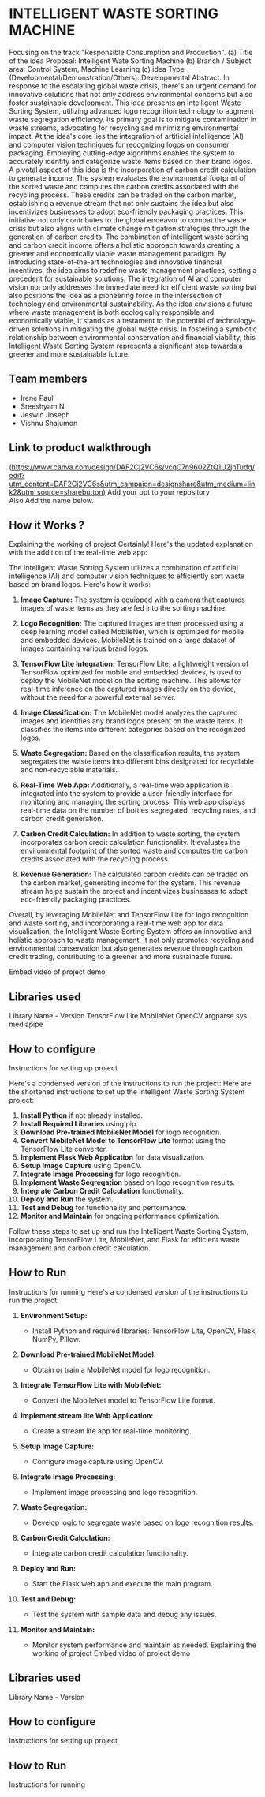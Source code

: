 # INTELLIGENT WASTE SORTING MACHINE
Focusing on the track "Responsible Consumption and Production".
 (a) Title of the idea Proposal: Intelligent Wate Sorting Machine 
(b) Branch / Subject area: Control System, Machine Learning
(c) idea Type (Developmental/Demonstration/Others): Developmental
Abstract: In response to the escalating global waste crisis, there's an urgent demand for innovative solutions that not only address environmental concerns but also foster sustainable development. This idea presents an Intelligent Waste Sorting System, utilizing advanced logo recognition technology to augment waste segregation efficiency. Its primary goal is to mitigate contamination in waste streams, advocating for recycling and minimizing environmental impact. At the idea's core lies the integration of artificial intelligence (AI) and computer vision techniques for recognizing logos on consumer packaging. Employing cutting-edge algorithms enables the system to accurately identify and categorize waste items based on their brand logos.
	A pivotal aspect of this idea is the incorporation of carbon credit calculation to generate income. The system evaluates the environmental footprint of the sorted waste and computes the carbon credits associated with the recycling process. These credits can be traded on the carbon market, establishing a revenue stream that not only sustains the idea but also incentivizes businesses to adopt eco-friendly packaging practices. This initiative not only contributes to the global endeavor to combat the waste crisis but also aligns with climate change mitigation strategies through the generation of carbon credits. The combination of intelligent waste sorting and carbon credit income offers a holistic approach towards creating a greener and economically viable waste management paradigm. By introducing state-of-the-art technologies and innovative financial incentives, the idea aims to redefine waste management practices, setting a precedent for sustainable solutions. 
	The integration of AI and computer vision not only addresses the immediate need for efficient waste sorting but also positions the idea as a pioneering force in the intersection of technology and environmental sustainability. As the idea envisions a future where waste management is both ecologically responsible and economically viable, it stands as a testament to the potential of technology-driven solutions in mitigating the global waste crisis. In fostering a symbiotic relationship between environmental conservation and financial viability, this Intelligent Waste Sorting System represents a significant step towards a greener and more sustainable future.

## Team members
- Irene Paul
- Sreeshyam N
- Jeswin Joseph
- Vishnu Shajumon
  
## Link to product walkthrough
[(https://www.canva.com/design/DAF2Cj2VC6s/vcqC7n9602ZtQ1U2jhTudg/edit?utm_content=DAF2Cj2VC6s&utm_campaign=designshare&utm_medium=link2&utm_source=sharebutton)](https://www.canva.com/design/DAF2Cj2VC6s/vcqC7n9602ZtQ1U2jhTudg/edit?utm_content=DAF2Cj2VC6s&utm_campaign=designshare&utm_medium=link2&utm_source=sharebutton)
Add your ppt to your repository  
Also Add the name below.

## How it Works ?
Explaining the working of project
Certainly! Here's the updated explanation with the addition of the real-time web app:

The Intelligent Waste Sorting System utilizes a combination of artificial intelligence (AI) and computer vision techniques to efficiently sort waste based on brand logos. Here's how it works:

1. **Image Capture:** The system is equipped with a camera that captures images of waste items as they are fed into the sorting machine.

2. **Logo Recognition:** The captured images are then processed using a deep learning model called MobileNet, which is optimized for mobile and embedded devices. MobileNet is trained on a large dataset of images containing various brand logos.

3. **TensorFlow Lite Integration:** TensorFlow Lite, a lightweight version of TensorFlow optimized for mobile and embedded devices, is used to deploy the MobileNet model on the sorting machine. This allows for real-time inference on the captured images directly on the device, without the need for a powerful external server.

4. **Image Classification:** The MobileNet model analyzes the captured images and identifies any brand logos present on the waste items. It classifies the items into different categories based on the recognized logos.

5. **Waste Segregation:** Based on the classification results, the system segregates the waste items into different bins designated for recyclable and non-recyclable materials.

6. **Real-Time Web App:** Additionally, a real-time web application is integrated into the system to provide a user-friendly interface for monitoring and managing the sorting process. This web app displays real-time data on the number of bottles segregated, recycling rates, and carbon credit generation.

7. **Carbon Credit Calculation:** In addition to waste sorting, the system incorporates carbon credit calculation functionality. It evaluates the environmental footprint of the sorted waste and computes the carbon credits associated with the recycling process.

8. **Revenue Generation:** The calculated carbon credits can be traded on the carbon market, generating income for the system. This revenue stream helps sustain the project and incentivizes businesses to adopt eco-friendly packaging practices.

Overall, by leveraging MobileNet and TensorFlow Lite for logo recognition and waste sorting, and incorporating a real-time web app for data visualization, the Intelligent Waste Sorting System offers an innovative and holistic approach to waste management. It not only promotes recycling and environmental conservation but also generates revenue through carbon credit trading, contributing to a greener and more sustainable future.


Embed video of project demo


## Libraries used
Library Name - Version
TensorFlow Lite
MobileNet
OpenCV
argparse
sys
mediapipe

## How to configure
Instructions for setting up project

Here's a condensed version of the instructions to run the project:
Here are the shortened instructions to set up the Intelligent Waste Sorting System project:

1. **Install Python** if not already installed.
2. **Install Required Libraries** using pip.
3. **Download Pre-trained MobileNet Model** for logo recognition.
4. **Convert MobileNet Model to TensorFlow Lite** format using the TensorFlow Lite converter.
5. **Implement Flask Web Application** for data visualization.
6. **Setup Image Capture** using OpenCV.
7. **Integrate Image Processing** for logo recognition.
8. **Implement Waste Segregation** based on logo recognition results.
9. **Integrate Carbon Credit Calculation** functionality.
10. **Deploy and Run** the system.
11. **Test and Debug** for functionality and performance.
12. **Monitor and Maintain** for ongoing performance optimization.

Follow these steps to set up and run the Intelligent Waste Sorting System, incorporating TensorFlow Lite, MobileNet, and Flask for efficient waste management and carbon credit calculation.



## How to Run
Instructions for running
Here's a condensed version of the instructions to run the project:
1. **Environment Setup:**
   - Install Python and required libraries: TensorFlow Lite, OpenCV, Flask, NumPy, Pillow.

2. **Download Pre-trained MobileNet Model:**
   - Obtain or train a MobileNet model for logo recognition.

3. **Integrate TensorFlow Lite with MobileNet:**
   - Convert the MobileNet model to TensorFlow Lite format.

4. **Implement stream lite Web Application:**
   - Create a stream lite app for real-time monitoring.

5. **Setup Image Capture:**
   - Configure image capture using OpenCV.

6. **Integrate Image Processing:**
   - Implement image processing and logo recognition.

7. **Waste Segregation:**
   - Develop logic to segregate waste based on logo recognition results.

8. **Carbon Credit Calculation:**
   - Integrate carbon credit calculation functionality.

9. **Deploy and Run:**
   - Start the Flask web app and execute the main program.

10. **Test and Debug:**
    - Test the system with sample data and debug any issues.

11. **Monitor and Maintain:**
    - Monitor system performance and maintain as needed.
Explaining the working of project
Embed video of project demo


## Libraries used
Library Name - Version

## How to configure
Instructions for setting up project

## How to Run
Instructions for running
